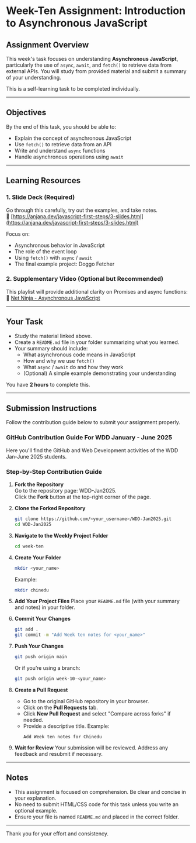 # Week-Ten Assignment: Introduction to Asynchronous JavaScript

## Assignment Overview

This week's task focuses on understanding **Asynchronous JavaScript**, particularly the use of `async`, `await`, and `fetch()` to retrieve data from external APIs. You will study from provided material and submit a summary of your understanding.

This is a self-learning task to be completed individually.

---

## Objectives

By the end of this task, you should be able to:
- Explain the concept of asynchronous JavaScript
- Use `fetch()` to retrieve data from an API
- Write and understand `async` functions
- Handle asynchronous operations using `await`

---

## Learning Resources

### 1. **Slide Deck (Required)**  
Go through this carefully, try out the examples, and take notes.  
🔗 [https://anjana.dev/javascript-first-steps/3-slides.html](https://anjana.dev/javascript-first-steps/3-slides.html)

Focus on:
- Asynchronous behavior in JavaScript
- The role of the event loop
- Using `fetch()` with `async` / `await`
- The final example project: Doggo Fetcher

### 2. **Supplementary Video (Optional but Recommended)**  
This playlist will provide additional clarity on Promises and async functions:  
🎥 [Net Ninja - Asynchronous JavaScript](https://youtube.com/playlist?list=PL4cUxeGkcC9jx2TTZk3IGWKSbtugYdrlu&si=FISDTIQjXYDm90Ed)

---

## Your Task

- Study the material linked above.
- Create a `README.md` file in your folder summarizing what you learned.
- Your summary should include:
  - What asynchronous code means in JavaScript
  - How and why we use `fetch()`
  - What `async` / `await` do and how they work
  - (Optional) A simple example demonstrating your understanding

You have **2 hours** to complete this.

---

## Submission Instructions

Follow the contribution guide below to submit your assignment properly.

### GitHub Contribution Guide For WDD January - June 2025

Here you'll find the GitHub and Web Development activities of the WDD Jan-June 2025 students.

### Step-by-Step Contribution Guide

1. **Fork the Repository**  
   Go to the repository page: WDD-Jan2025.  
   Click the **Fork** button at the top-right corner of the page.

2. **Clone the Forked Repository**
   ```bash
   git clone https://github.com/<your_username>/WDD-Jan2025.git
   cd WDD-Jan2025
   ```

3. **Navigate to the Weekly Project Folder**
   ```bash
   cd week-ten
   ```

4. **Create Your Folder**
   ```bash
   mkdir <your_name>
   ```
   Example:
   ```bash
   mkdir chinedu
   ```

5. **Add Your Project Files**
   Place your `README.md` file (with your summary and notes) in your folder.

6. **Commit Your Changes**
   ```bash
   git add .
   git commit -m "Add Week ten notes for <your_name>"
   ```

7. **Push Your Changes**
   ```bash
   git push origin main
   ```
   Or if you’re using a branch:
   ```bash
   git push origin week-10-<your_name>
   ```

8. **Create a Pull Request**
   - Go to the original GitHub repository in your browser.
   - Click on the **Pull Requests** tab.
   - Click **New Pull Request** and select "Compare across forks" if needed.
   - Provide a descriptive title.
     Example:
     ```
     Add Week ten notes for Chinedu
     ```

9. **Wait for Review**
   Your submission will be reviewed. Address any feedback and resubmit if necessary.

---

## Notes
- This assignment is focused on comprehension. Be clear and concise in your explanation.
- No need to submit HTML/CSS code for this task unless you write an optional example.
- Ensure your file is named `README.md` and placed in the correct folder.

---

Thank you for your effort and consistency.